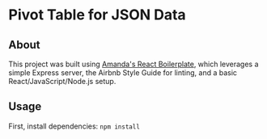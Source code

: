 # Pivot Table for JSON Data

## About

This project was built using [Amanda's React Boilerplate](https://github.com/albullington/amanda-react-boilerplate), which leverages a simple Express server, the Airbnb Style Guide for linting, and a basic React/JavaScript/Node.js setup. 

## Usage

First, install dependencies: 
`npm install`